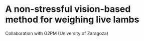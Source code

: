 # A non-stressful vision-based method for weighing live lambs

Collaboration with G2PM (University of Zaragoza)


